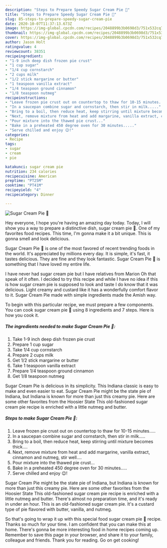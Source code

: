 ```yaml
---
description: "Steps to Prepare Speedy Sugar Cream Pie 🥧"
title: "Steps to Prepare Speedy Sugar Cream Pie 🥧"
slug: 85-steps-to-prepare-speedy-sugar-cream-pie
date: 2020-10-07T11:37:13.673Z
image: https://img-global.cpcdn.com/recipes/2048899b3b0698d3/751x532cq70/sugar-cream-pie-🥧-recipe-main-photo.jpg
thumbnail: https://img-global.cpcdn.com/recipes/2048899b3b0698d3/751x532cq70/sugar-cream-pie-🥧-recipe-main-photo.jpg
cover: https://img-global.cpcdn.com/recipes/2048899b3b0698d3/751x532cq70/sugar-cream-pie-🥧-recipe-main-photo.jpg
author: Jason Holt
ratingvalue: 4
reviewcount: 38351
recipeingredient:
- "1-9 inch deep dish frozen pie crust"
- "1 cup sugar"
- "1/4 cup cornstarch"
- "2 cups milk"
- "1/2 stick margarine or butter"
- "1 teaspoon vanilla extract"
- "1/4 teaspoon ground cinnamon"
- "1/8 teaspoon nutmeg"
recipeinstructions:
- "Leave frozen pie crust out on countertop to thaw for 10-15 minutes....."
- "In a saucepan combine sugar and cornstarch, then stir in milk....."
- "Bring to a boil, then reduce heat, keep stirring until mixture becomes thick...."
- "Next, remove mixture from heat and add margarine, vanilla extract, cinnamon and nutmeg, stir well...."
- "Pour mixture into the thawed pie crust..."
- "Bake in a preheated 450 degree oven for 30 minutes....."
- "Serve chilled and enjoy 😉!"
categories:
- Recipe
tags:
- sugar
- cream
- pie

katakunci: sugar cream pie 
nutrition: 234 calories
recipecuisine: American
preptime: "PT25M"
cooktime: "PT41M"
recipeyield: "4"
recipecategory: Dinner

---
```



![Sugar Cream Pie 🥧](https://img-global.cpcdn.com/recipes/2048899b3b0698d3/751x532cq70/sugar-cream-pie-🥧-recipe-main-photo.jpg)

Hey everyone, I hope you're having an amazing day today. Today, I will show you a way to prepare a distinctive dish, sugar cream pie 🥧. One of my favorites food recipes. This time, I'm gonna make it a bit unique. This is gonna smell and look delicious.

Sugar Cream Pie 🥧 is one of the most favored of recent trending foods in the world. It's appreciated by millions every day. It is simple, it's fast, it tastes delicious. They are fine and they look fantastic. Sugar Cream Pie 🥧 is something that I have loved my entire life.

I have never had sugar cream pie but I have relatives from Marion Oh that speak of it often. I decided to try this recipe and while I have no idea if this is how sugar cream pie is supposed to look and taste I do know that it was delicious. Light creamy and custard like it has a wonderfully comfort flavor to it. Sugar Cream Pie made with simple ingredients made the Amish way.


To begin with this particular recipe, we must prepare a few components. You can cook sugar cream pie 🥧 using 8 ingredients and 7 steps. Here is how you cook it.

<!--inarticleads1-->

##### The ingredients needed to make Sugar Cream Pie 🥧:

1. Take 1-9 inch deep dish frozen pie crust
1. Prepare 1 cup sugar
1. Take 1/4 cup cornstarch
1. Prepare 2 cups milk
1. Get 1/2 stick margarine or butter
1. Take 1 teaspoon vanilla extract
1. Prepare 1/4 teaspoon ground cinnamon
1. Get 1/8 teaspoon nutmeg


Sugar Cream Pie is delicious in its simplicity. This Indiana classic is easy to make and even easier to eat. Sugar Cream Pie might be the state pie of Indiana, but Indiana is known for more than just this creamy pie. Here are some other favorites from the Hoosier State This old-fashioned sugar cream pie recipe is enriched with a little nutmeg and butter. 

<!--inarticleads2-->

##### Steps to make Sugar Cream Pie 🥧:

1. Leave frozen pie crust out on countertop to thaw for 10-15 minutes.....
1. In a saucepan combine sugar and cornstarch, then stir in milk.....
1. Bring to a boil, then reduce heat, keep stirring until mixture becomes thick....
1. Next, remove mixture from heat and add margarine, vanilla extract, cinnamon and nutmeg, stir well....
1. Pour mixture into the thawed pie crust...
1. Bake in a preheated 450 degree oven for 30 minutes.....
1. Serve chilled and enjoy 😉!


Sugar Cream Pie might be the state pie of Indiana, but Indiana is known for more than just this creamy pie. Here are some other favorites from the Hoosier State This old-fashioned sugar cream pie recipe is enriched with a little nutmeg and butter. There&#39;s almost no preparation time, and it&#39;s ready in under an hour. This is an old-fashioned sugar cream pie. It&#39;s a custard type of pie flavored with butter, vanilla, and nutmeg. 

So that's going to wrap it up with this special food sugar cream pie 🥧 recipe. Thanks so much for your time. I am confident that you can make this at home. There's gonna be more interesting food in home recipes coming up. Remember to save this page in your browser, and share it to your family, colleague and friends. Thank you for reading. Go on get cooking!
